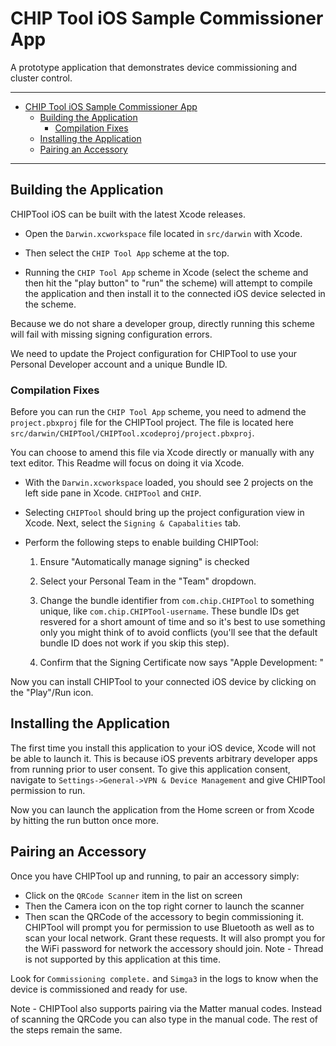 # CHIP Tool iOS Sample Commissioner App

A prototype application that demonstrates device commissioning and cluster
control.

---

-   [CHIP Tool iOS Sample Commissioner App](#chip-tool-ios-samle-commissioner-app)
    -   [Building the Application](#building-the-application)
        -   [Compilation Fixes](#compilation-fixes)
    -   [Installing the Application](#installing-the-application)
    -   [Pairing an Accessory](#pairing-an-accessory)

---

## Building the Application

CHIPTool iOS can be built with the latest Xcode releases.

- Open the `Darwin.xcworkspace` file located in `src/darwin` with Xcode.

- Then select the `CHIP Tool App` scheme at the top.

- Running the `CHIP Tool App` scheme in Xcode (select the scheme and then hit the "play button" to "run" the scheme)
will attempt to compile the application and then install it to the connected iOS device selected in the scheme.

Because we do not share a developer group, directly running this scheme will fail with missing signing configuration errors.

We need to update the Project configuration for CHIPTool to use your Personal Developer account and a unique Bundle ID.

### Compilation Fixes

Before you can run the `CHIP Tool App` scheme, you need to admend the `project.pbxproj` file for the CHIPTool project.
The file is located here `src/darwin/CHIPTool/CHIPTool.xcodeproj/project.pbxproj`.

You can choose to amend this file via Xcode directly or manually with any text editor.
This Readme will focus on doing it via Xcode.

- With the `Darwin.xcworkspace` loaded, you should see 2 projects on the left side pane in Xcode.
`CHIPTool` and `CHIP`.

- Selecting `CHIPTool` should bring up the project configuration view in Xcode. Next, select the `Signing & Capabalities` tab.

- Perform the following steps to enable building CHIPTool:
    1. Ensure "Automatically manage signing" is checked

    2. Select your Personal Team in the "Team" dropdown.

    3. Change the bundle identifier from `com.chip.CHIPTool` to something unique, like `com.chip.CHIPTool-username`. These bundle IDs get resvered for a short amount of time and so it's best to use something only you might think of to avoid conflicts (you'll see that the default bundle ID does not work if  you skip this step).

    4. Confirm that the Signing Certificate now says "Apple Development: <your personal account>"


Now you can install CHIPTool to your connected iOS device by clicking on the "Play"/Run icon.

## Installing the Application

The first time you install this application to your iOS device, Xcode will not be able to launch it. This is because iOS prevents arbitrary developer apps from running prior to user consent.
To give this application consent, navigate to `Settings->General->VPN & Device Management` and give CHIPTool permission to run.

Now you can launch the application from the Home screen or from Xcode by hitting the run button once more.

## Pairing an Accessory

Once you have CHIPTool up and running, to pair an accessory simply:
- Click on the `QRCode Scanner` item in the list on screen
- Then the Camera icon on the top right corner to launch the scanner
- Then scan the QRCode of the accessory to begin commissioning it. CHIPTool will prompt you for permission to use Bluetooth as well as to scan your local network. Grant these requests.
It will also prompt you for the WiFi password for network the accessory should join. Note - Thread is not supported by this application at this time.

Look for `Commissioning complete.` and `Simga3` in the logs to know when the device is commissioned and ready for use.

Note - CHIPTool also supports pairing via the Matter manual codes. Instead of scanning the QRCode you can also type in the manual code. The rest of the steps remain the same.
